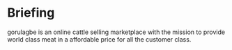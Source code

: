 # Briefing

gorulagbe is an online cattle selling marketplace with the mission to provide world class meat in a affordable price for all the customer class.
